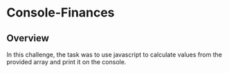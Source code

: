 # Console-Finances

## Overview

In this challenge, the task was to use javascript to calculate values from the provided array and print it on the console.